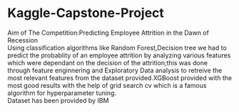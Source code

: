 # Kaggle-Capstone-Project<br>
Aim of The Competition:Predicting Employee Attrition in the Dawn of Recession<br>
Using classification algorithms like Random Forest,Decision tree we had to predict the probablity of an employee attrition by analyzing various features which were dependant on the decision of the attrition;this was done through feature enginnering and Exploratory Data analysis to retreive the most relevant features from the dataset provided.XGBoost provided with the most good results with the help of grid search cv which is a famous algorithm for hyperparameter tuning.<br>
Dataset has been provided by IBM
